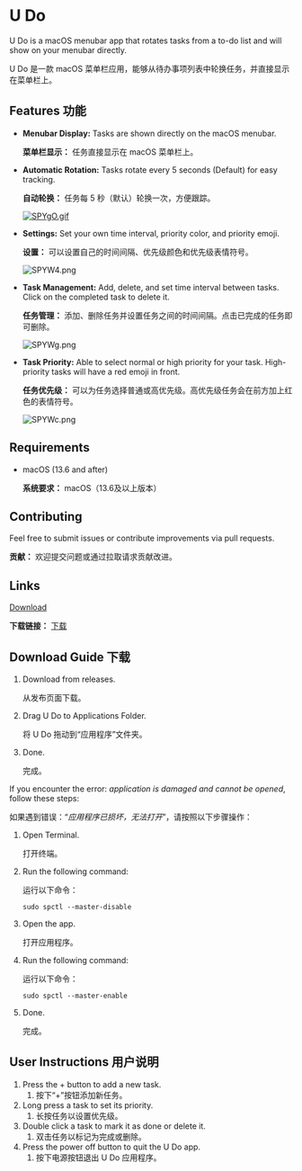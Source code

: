 # U Do

U Do is a macOS menubar app that rotates tasks from a to-do list and will show on your menubar directly.

U Do 是一款 macOS 菜单栏应用，能够从待办事项列表中轮换任务，并直接显示在菜单栏上。

## Features 功能

- **Menubar Display:** Tasks are shown directly on the macOS menubar.

  **菜单栏显示：** 任务直接显示在 macOS 菜单栏上。

- **Automatic Rotation:** Tasks rotate every 5 seconds (Default) for easy tracking.

  **自动轮换：** 任务每 5 秒（默认）轮换一次，方便跟踪。

  [![SPYgO.gif](https://s7.gifyu.com/images/SPYgO.gif)](https://gifyu.com/image/SPYgO)

- **Settings:** Set your own time interval, priority color, and priority emoji.

  **设置：** 可以设置自己的时间间隔、优先级颜色和优先级表情符号。

  ![SPYW4.png](https://s13.gifyu.com/images/SPYW4.png)

- **Task Management:** Add, delete, and set time interval between tasks. Click on the completed task to delete it.

  **任务管理：** 添加、删除任务并设置任务之间的时间间隔。点击已完成的任务即可删除。

  ![SPYWg.png](https://s7.gifyu.com/images/SPYWg.png)

- **Task Priority:** Able to select normal or high priority for your task. High-priority tasks will have a red emoji in front.

  **任务优先级：** 可以为任务选择普通或高优先级。高优先级任务会在前方加上红色的表情符号。

  ![SPYWc.png](https://s7.gifyu.com/images/SPYWc.png)

## Requirements

- macOS (13.6 and after)

  **系统要求：** macOS（13.6及以上版本）

## Contributing

Feel free to submit issues or contribute improvements via pull requests.

**贡献：** 欢迎提交问题或通过拉取请求贡献改进。

## Links

[Download](https://github.com/chriyocc/U-Do/releases/latest)

**下载链接：** [下载](https://github.com/chriyocc/U-Do/releases/latest)

## Download Guide 下载

1. Download from releases.

   从发布页面下载。

2. Drag U Do to Applications Folder.

   将 U Do 拖动到“应用程序”文件夹。

3. Done.

   完成。

If you encounter the error: *application is damaged and cannot be opened*, follow these steps:

如果遇到错误：“*应用程序已损坏，无法打开*”，请按照以下步骤操作：

1. Open Terminal.

   打开终端。

2. Run the following command:

   运行以下命令：

   ```
   sudo spctl --master-disable
   ```

3. Open the app.

   打开应用程序。

4. Run the following command:

   运行以下命令：

   ```
   sudo spctl --master-enable
   ```

5. Done.

   完成。

## User Instructions 用户说明

1. Press the + button to add a new task.
   1. 按下“+”按钮添加新任务。
2. Long press a task to set its priority.
   1. 长按任务以设置优先级。
3. Double click a task to mark it as done or delete it.
   1. 双击任务以标记为完成或删除。
4. Press the power off button to quit the U Do app.
   1. 按下电源按钮退出 U Do 应用程序。

